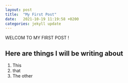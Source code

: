 ```yaml
---
layout: post
title:  "My First Post"
date:   2021-10-19 11:19:58 +0200
categories: jekyll update
---
```

WELCOM TO MY FIRST POST ! 
## Here are things I will be writing about 
1. This 
2. that 
3. The other